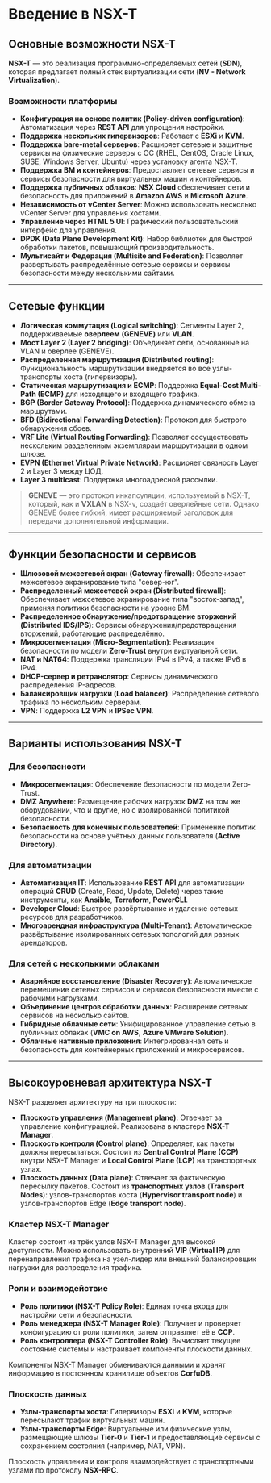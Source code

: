 # Введение в NSX-T

## Основные возможности NSX-T

**NSX-T** — это реализация программно-определяемых сетей (**SDN**), которая предлагает полный стек виртуализации сети (**NV - Network Virtualization**).

### Возможности платформы

* **Конфигурация на основе политик (Policy-driven configuration)**: Автоматизация через **REST API** для упрощения настройки.
* **Поддержка нескольких гипервизоров**: Работает с **ESXi** и **KVM**.
* **Поддержка bare-metal серверов**: Расширяет сетевые и защитные сервисы на физические серверы с ОС (RHEL, CentOS, Oracle Linux, SUSE, Windows Server, Ubuntu) через установку агента NSX-T.
* **Поддержка ВМ и контейнеров**: Предоставляет сетевые сервисы и сервисы безопасности для виртуальных машин и контейнеров.
* **Поддержка публичных облаков**: **NSX Cloud** обеспечивает сети и безопасность для приложений в **Amazon AWS** и **Microsoft Azure**.
* **Независимость от vCenter Server**: Можно использовать несколько vCenter Server для управления хостами.
* **Управление через HTML 5 UI**: Графический пользовательский интерфейс для управления.
* **DPDK (Data Plane Development Kit)**: Набор библиотек для быстрой обработки пакетов, повышающий производительность.
* **Мультисайт и Федерация (Multisite and Federation)**: Позволяет развертывать распределённые сетевые сервисы и сервисы безопасности между несколькими сайтами.

---

## Сетевые функции

* **Логическая коммутация (Logical switching)**: Сегменты Layer 2, поддерживаемые **оверлеем (GENEVE)** или **VLAN**.
* **Мост Layer 2 (Layer 2 bridging)**: Объединяет сети, основанные на VLAN и оверлее (GENEVE).
* **Распределенная маршрутизация (Distributed routing)**: Функциональность маршрутизации внедряется во все узлы-транспорты хоста (гипервизоры).
* **Статическая маршрутизация и ECMP**: Поддержка **Equal-Cost Multi-Path (ECMP)** для исходящего и входящего трафика.
* **BGP (Border Gateway Protocol)**: Поддержка динамического обмена маршрутами.
* **BFD (Bidirectional Forwarding Detection)**: Протокол для быстрого обнаружения сбоев.
* **VRF Lite (Virtual Routing Forwarding)**: Позволяет сосуществовать нескольким разделенным экземплярам маршрутизации в одном шлюзе.
* **EVPN (Ethernet Virtual Private Network)**: Расширяет связность Layer 2 и Layer 3 между ЦОД.
* **Layer 3 multicast**: Поддержка многоадресной рассылки.

> **GENEVE** — это протокол инкапсуляции, используемый в NSX-T, который, как и **VXLAN** в NSX-v, создаёт оверлейные сети. Однако GENEVE более гибкий, имеет расширяемый заголовок для передачи дополнительной информации.

---

## Функции безопасности и сервисов

* **Шлюзовой межсетевой экран (Gateway firewall)**: Обеспечивает межсетевое экранирование типа "север-юг".
* **Распределенный межсетевой экран (Distributed firewall)**: Обеспечивает межсетевое экранирование типа "восток-запад", применяя политики безопасности на уровне ВМ.
* **Распределенное обнаружение/предотвращение вторжений (Distributed IDS/IPS)**: Сервисы обнаружения/предотвращения вторжений, работающие распределённо.
* **Микросегментация (Micro-Segmentation)**: Реализация безопасности по модели **Zero-Trust** внутри виртуальной сети.
* **NAT и NAT64**: Поддержка трансляции IPv4 в IPv4, а также IPv6 в IPv4.
* **DHCP-сервер и ретранслятор**: Сервисы динамического распределения IP-адресов.
* **Балансировщик нагрузки (Load balancer)**: Распределение сетевого трафика по нескольким серверам.
* **VPN**: Поддержка **L2 VPN** и **IPSec VPN**.

---

## Варианты использования NSX-T

### Для безопасности

* **Микросегментация**: Обеспечение безопасности по модели Zero-Trust.
* **DMZ Anywhere**: Размещение рабочих нагрузок **DMZ** на том же оборудовании, что и другие, но с изолированной политикой безопасности.
* **Безопасность для конечных пользователей**: Применение политик безопасности на основе учётных данных пользователя (**Active Directory**).

### Для автоматизации

* **Автоматизация IT**: Использование **REST API** для автоматизации операций **CRUD** (Create, Read, Update, Delete) через такие инструменты, как **Ansible**, **Terraform**, **PowerCLI**.
* **Developer Cloud**: Быстрое развёртывание и удаление сетевых ресурсов для разработчиков.
* **Многоарендная инфраструктура (Multi-Tenant)**: Автоматическое развёртывание изолированных сетевых топологий для разных арендаторов.

### Для сетей с несколькими облаками

* **Аварийное восстановление (Disaster Recovery)**: Автоматическое перемещение сетевых сервисов и сервисов безопасности вместе с рабочими нагрузками.
* **Объединение центров обработки данных**: Расширение сетевых сервисов на несколько сайтов.
* **Гибридные облачные сети**: Унифицированное управление сетью в публичных облаках (**VMC on AWS**, **Azure VMware Solution**).
* **Облачные нативные приложения**: Интегрированная сеть и безопасность для контейнерных приложений и микросервисов.

---

## Высокоуровневая архитектура NSX-T

NSX-T разделяет архитектуру на три плоскости:

* **Плоскость управления (Management plane)**: Отвечает за управление конфигурацией. Реализована в кластере **NSX-T Manager**.
* **Плоскость контроля (Control plane)**: Определяет, как пакеты должны пересылаться. Состоит из **Central Control Plane (CCP)** внутри NSX-T Manager и **Local Control Plane (LCP)** на транспортных узлах.
* **Плоскость данных (Data plane)**: Отвечает за фактическую пересылку пакетов. Состоит из **транспортных узлов** (**Transport Nodes**): узлов-транспортов хоста (**Hypervisor transport node**) и узлов-транспортов Edge (**Edge transport node**).

### Кластер NSX-T Manager

Кластер состоит из трёх узлов NSX-T Manager для высокой доступности. Можно использовать внутренний **VIP (Virtual IP)** для перенаправления трафика на узел-лидер или внешний балансировщик нагрузки для распределения трафика.

### Роли и взаимодействие

* **Роль политики (NSX-T Policy Role)**: Единая точка входа для настройки сети и безопасности.
* **Роль менеджера (NSX-T Manager Role)**: Получает и проверяет конфигурацию от роли политики, затем отправляет её в **CCP**.
* **Роль контроллера (NSX-T Controller Role)**: Вычисляет текущее состояние системы и настраивает компоненты плоскости данных.

Компоненты NSX-T Manager обмениваются данными и хранят информацию в постоянном хранилище объектов **CorfuDB**.

### Плоскость данных

* **Узлы-транспорты хоста**: Гипервизоры **ESXi** и **KVM**, которые пересылают трафик виртуальных машин.
* **Узлы-транспорты Edge**: Виртуальные или физические узлы, размещающие шлюзы **Tier-0** и **Tier-1** и предоставляющие сервисы с сохранением состояния (например, NAT, VPN).

Плоскость управления и контроля взаимодействует с транспортными узлами по протоколу **NSX-RPC**.

